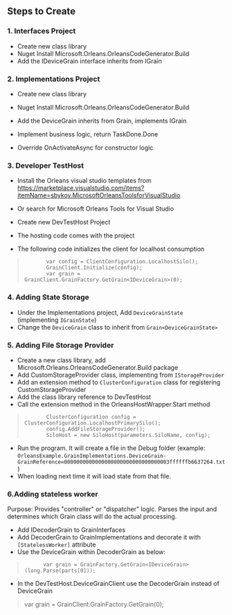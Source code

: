 ## Steps to Create

### 1.  Interfaces Project 

-  Create new class library
-  Nuget Install Microsoft.Orleans.OrleansCodeGenerator.Build
-  Add the IDeviceGrain interface inherits from IGrain

### 2. Implementations Project

-  Create new class library
-  Nuget Install Microsoft.Orleans.OrleansCodeGenerator.Build
-  Add the DeviceGrain inherits from Grain, implements IGrain
 
- Implement business logic, return TaskDone.Done
- Override OnActivateAsync for constructor logic

### 3. Developer TestHost

- Install the Orleans visual studio templates from https://marketplace.visualstudio.com/items?itemName=sbykov.MicrosoftOrleansToolsforVisualStudio
- Or search for Microsoft Orleans Tools for Visual Studio 

- Create new DevTestHost Project
- The hosting code comes with the project

- The following code initializes the client for localhost consumption

>            var config = ClientConfiguration.LocalhostSilo();
>            GrainClient.Initialize(config);
>            var grain = GrainClient.GrainFactory.GetGrain<IDeviceGrain>(0);

### 4. Adding State Storage

- Under the Implementations project, Add `DeviceGrainState` (implementing `IGrainState`)
- Change the `DeviceGrain` class to inherit from `Grain<DeviceGrainState>`

### 5. Adding File Storage Provider

- Create a new class library, add Microsoft.Orleans.OrleansCodeGenerator.Build package
- Add CustomStorageProvider class, implementing from `IStorageProvider`
- Add an extension method to `ClusterConfiguration` class for registering CustomStorageProvider
- Add the class library reference to DevTestHost
- Call the extension method in the OrleansHostWrapper.Start method

>            ClusterConfiguration config = ClusterConfiguration.LocalhostPrimarySilo();
>            config.AddFileStorageProvider();
>            SiloHost = new SiloHost(parameters.SiloName, config);

- Run the program. It will create a file in the Debug folder (example: `OrleansExample.GrainImplementations.DeviceGrain-GrainReference=0000000000000000000000000000000003ffffffb6637264.txt`)
- When loading next time it will load state from that file.

### 6.Adding stateless worker

Purpose: Provides "controller" or "dispatcher" logic. Parses the input and determines which Grain class will do the actual processing.

- Add IDecoderGrain to GrainInterfaces
- Add DecoderGrain to GrainImplementations and decorate it with `[StatelessWorker]` attribute
- Use the DeviceGrain within DecoderGrain as below:

>           var grain = GrainFactory.GetGrain<IDeviceGrain>(long.Parse(parts[0]));

- In the DevTestHost.DeviceGrainClient use the DecoderGrain instead of DeviceGrain

>    var grain = GrainClient.GrainFactory.GetGrain<IDecoderGrain>(0);

